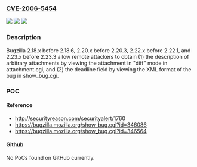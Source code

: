 ### [CVE-2006-5454](https://cve.mitre.org/cgi-bin/cvename.cgi?name=CVE-2006-5454)
![](https://img.shields.io/static/v1?label=Product&message=n%2Fa&color=blue)
![](https://img.shields.io/static/v1?label=Version&message=n%2Fa&color=blue)
![](https://img.shields.io/static/v1?label=Vulnerability&message=n%2Fa&color=brighgreen)

### Description

Bugzilla 2.18.x before 2.18.6, 2.20.x before 2.20.3, 2.22.x before 2.22.1, and 2.23.x before 2.23.3 allow remote attackers to obtain (1) the description of arbitrary attachments by viewing the attachment in "diff" mode in attachment.cgi, and (2) the deadline field by viewing the XML format of the bug in show_bug.cgi.

### POC

#### Reference
- http://securityreason.com/securityalert/1760
- https://bugzilla.mozilla.org/show_bug.cgi?id=346086
- https://bugzilla.mozilla.org/show_bug.cgi?id=346564

#### Github
No PoCs found on GitHub currently.

